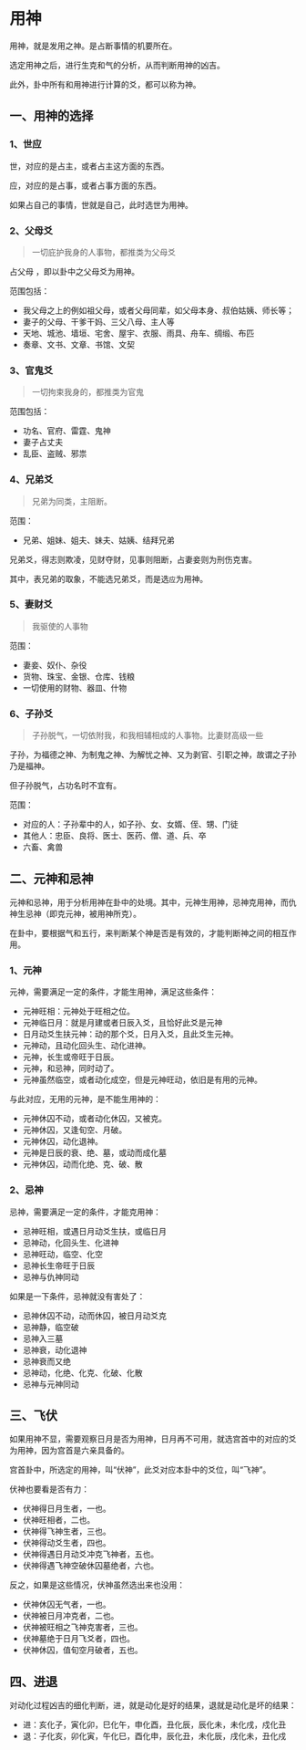 # 用神

用神，就是发用之神。是占断事情的机要所在。

选定用神之后，进行生克和气的分析，从而判断用神的凶吉。

此外，卦中所有和用神进行计算的爻，都可以称为神。

## 一、用神的选择

### 1、世应

世，对应的是占主，或者占主这方面的东西。

应，对应的是占事，或者占事方面的东西。

如果占自己的事情，世就是自己，此时选世为用神。

### 2、父母爻

> 一切庇护我身的人事物，都推类为父母爻

占⽗母 ，即以卦中之⽗母⽘为⽤神。

范围包括：

- 我父母之上的例如祖父母，或者父母同辈，如父母本身、叔伯姑姨、师长等；
- 妻子的父母、干爹干妈、三父八母、主人等
- 天地、城池、墙垣、宅舍、屋宇、衣服、雨具、舟车、绸缎、布匹
- 奏章、文书、文章、书馆、文契

### 3、官鬼爻

> 一切拘束我身的，都推类为官鬼

范围包括：

- 功名、官府、雷霆、鬼神
- 妻子占丈夫
- 乱臣、盗贼、邪祟

### 4、兄弟爻

> 兄弟为同类，主阻断。

范围：

- 兄弟、姐妹、姐夫、妹夫、姑姨、结拜兄弟

兄弟爻，得志则欺凌，见财夺财，见事则阻断，占妻妾则为刑伤克害。

其中，表兄弟的取象，不能选兄弟爻，而是选`应`为用神。

### 5、妻财爻

> 我驱使的人事物

范围：

- 妻妾、奴仆、杂役
- 货物、珠宝、金银、仓库、钱粮
- 一切使用的财物、器皿、什物

### 6、子孙爻

> 子孙脱气，一切依附我，和我相辅相成的人事物。比妻财高级一些

子孙，为福德之神、为制鬼之神、为解忧之神、又为剥官、引职之神，故谓之子孙乃是福神。

但子孙脱气，占功名时不宜有。

范围：

- 对应的人：子孙辈中的人，如子孙、女、女婿、侄、甥、门徒
- 其他人：忠臣、良将、医士、医药、僧、道、兵、卒
- 六畜、禽兽

## 二、元神和忌神

元神和忌神，用于分析用神在卦中的处境。其中，元神生用神，忌神克用神，而仇神生忌神（即克元神，被用神所克）。

在卦中，要根据气和五行，来判断某个神是否是有效的，才能判断神之间的相互作用。

### 1、元神

元神，需要满足一定的条件，才能生用神，满足这些条件：

- 元神旺相：元神处于旺相之位。
- 元神临日月：就是月建或者日辰入爻，且恰好此爻是元神
- 日月动爻生扶元神：动的那个爻，日月入爻，且此爻生元神。
- 元神动，且动化回头生、动化进神。
- 元神，长生或帝旺于日辰。
- 元神，和忌神，同时动了。
- 元神虽然临空，或者动化成空，但是元神旺动，依旧是有用的元神。

与此对应，无用的元神，是不能生用神的：

- 元神休囚不动，或者动化休囚，又被克。
- 元神休囚，又逢旬空、月破。
- 元神休囚，动化退神。
- 元神是日辰的衰、绝、墓，或动而成化墓
- 元神休囚，动而化绝、克、破、散

### 2、忌神

忌神，需要满足一定的条件，才能克用神：

- 忌神旺相，或遇日月动爻生扶，或临日月
- 忌神动，化回头生、化进神
- 忌神旺动，临空、化空
- 忌神长生帝旺于日辰
- 忌神与仇神同动

如果是一下条件，忌神就没有害处了：

- 忌神休囚不动，动而休囚，被日月动爻克
- 忌神静，临空破
- 忌神入三墓
- 忌神衰，动化退神
- 忌神衰而又绝
- 忌神动，化绝、化克、化破、化散
- 忌神与元神同动

## 三、飞伏

如果用神不显，需要观察日月是否为用神，日月再不可用，就选宫首中的对应的爻为用神，因为宫首是六亲具备的。

宫首卦中，所选定的用神，叫“伏神”，此爻对应本卦中的爻位，叫“飞神”。

伏神也要看是否有力：

- 伏神得日月生者，一也。
- 伏神旺相者，二也。
- 伏神得飞神生者，三也。
- 伏神得动爻生者，四也。
- 伏神得遇日月动爻冲克飞神者，五也。
- 伏神得遇飞神空破休囚墓绝者，六也。

反之，如果是这些情况，伏神虽然选出来也没用：

- 伏神休囚无气者，一也。
- 伏神被日月冲克者，二也。
- 伏神被旺相之飞神克害者，三也。
- 伏神墓绝于日月飞爻者，四也。
- 伏神休囚，值旬空月破者，五也。

## 四、进退

对动化过程凶吉的细化判断，进，就是动化是好的结果，退就是动化是坏的结果：

- 进：亥化子，寅化卯，巳化午，申化酉，丑化辰，辰化未，未化戌，戍化丑
- 退：子化亥，卯化寅，午化巳，酉化申，辰化丑，未化辰，戌化未，丑化戍
